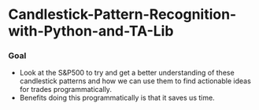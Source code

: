 # Candlestick-Pattern-Recognition-with-Python-and-TA-Lib


### Goal
- Look at the S&P500 to try and get a better understanding of these candlestick patterns and how we can use them to find actionable ideas for trades programmatically.
- Benefits doing this programmatically is that it saves us time.